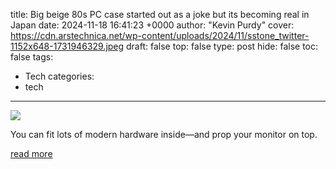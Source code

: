 title: Big beige 80s PC case started out as a joke but its becoming real in Japan
date: 2024-11-18 16:41:23 +0000
author: "Kevin Purdy"
cover: https://cdn.arstechnica.net/wp-content/uploads/2024/11/sstone_twitter-1152x648-1731946329.jpeg
draft: false
top: false
type: post
hide: false
toc: false
tags:
  - Tech
categories:
  - tech
---

![](https://cdn.arstechnica.net/wp-content/uploads/2024/11/sstone_twitter-1152x648-1731946329.jpeg)

You can fit lots of modern hardware inside—and prop your monitor on top.

[read more](https://arstechnica.com/gadgets/2024/11/big-beige-80s-pc-case-started-out-as-a-joke-but-its-becoming-real-in-japan/)
